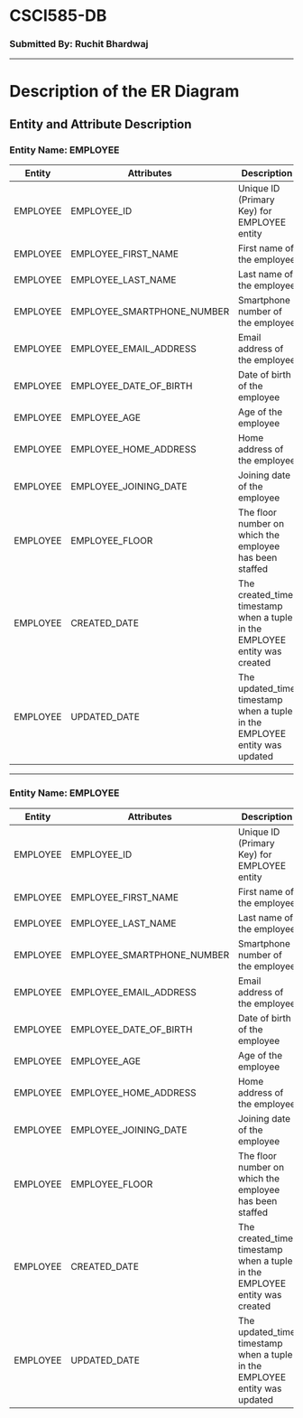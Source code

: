 # CSCI585-DB

### Submitted By: Ruchit Bhardwaj

---
# Description of the ER Diagram

## Entity and Attribute Description

### Entity Name: EMPLOYEE

| Entity | Attributes | Description | Comments |
| ----------- | ----------- | ----------- | ----------- |
| EMPLOYEE | EMPLOYEE_ID | Unique ID (Primary Key) for EMPLOYEE entity | Primary Key, NOT NULL |
| EMPLOYEE | EMPLOYEE_FIRST_NAME | First name of the employee | |
| EMPLOYEE | EMPLOYEE_LAST_NAME | Last name of the employee | |
| EMPLOYEE | EMPLOYEE_SMARTPHONE_NUMBER | Smartphone number of the employee | |
| EMPLOYEE | EMPLOYEE_EMAIL_ADDRESS | Email address of the employee | |
| EMPLOYEE | EMPLOYEE_DATE_OF_BIRTH | Date of birth of the employee | |
| EMPLOYEE | EMPLOYEE_AGE | Age of the employee | |
| EMPLOYEE | EMPLOYEE_HOME_ADDRESS | Home address of the employee | |
| EMPLOYEE | EMPLOYEE_JOINING_DATE | Joining date of the employee | |
| EMPLOYEE | EMPLOYEE_FLOOR | The floor number on which the employee has been staffed | |
| EMPLOYEE | CREATED_DATE | The created_time timestamp when a tuple in the EMPLOYEE entity was created | |
| EMPLOYEE | UPDATED_DATE | The updated_time timestamp when a tuple in the EMPLOYEE entity was updated | |

---

### Entity Name: EMPLOYEE

| Entity | Attributes | Description |
| ----------- | ----------- | ----------- |
| EMPLOYEE | EMPLOYEE_ID | Unique ID (Primary Key) for EMPLOYEE entity |
| EMPLOYEE | EMPLOYEE_FIRST_NAME | First name of the employee |
| EMPLOYEE | EMPLOYEE_LAST_NAME | Last name of the employee |
| EMPLOYEE | EMPLOYEE_SMARTPHONE_NUMBER | Smartphone number of the employee |
| EMPLOYEE | EMPLOYEE_EMAIL_ADDRESS | Email address of the employee |
| EMPLOYEE | EMPLOYEE_DATE_OF_BIRTH | Date of birth of the employee |
| EMPLOYEE | EMPLOYEE_AGE | Age of the employee |
| EMPLOYEE | EMPLOYEE_HOME_ADDRESS | Home address of the employee |
| EMPLOYEE | EMPLOYEE_JOINING_DATE | Joining date of the employee |
| EMPLOYEE | EMPLOYEE_FLOOR | The floor number on which the employee has been staffed |
| EMPLOYEE | CREATED_DATE | The created_time timestamp when a tuple in the EMPLOYEE entity was created |
| EMPLOYEE | UPDATED_DATE | The updated_time timestamp when a tuple in the EMPLOYEE entity was updated |